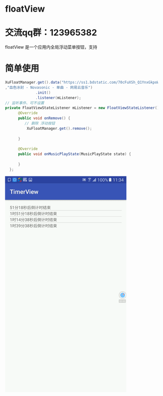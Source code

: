 # floatView

# 交流qq群：123965382
floatView 是一个应用内全局浮动菜单按钮，支持

# 简单使用
  ```java  
  XuFloatManager.get().data("https://ss1.bdstatic.com/70cFuXSh_Q1YnxGkpoWK1HF6hhy/it/u=2357722536,1561223771&fm=11&gp=0.jpg"
  ,"血色冰封 - Novasonic - 单曲 - 网易云音乐")
                .init()
                .listener(mListener);
  // 监听事件、可不设置
  private FloatViewStateListener mListener = new FloatViewStateListener() {
        @Override
        public void onRemove() {
           // 删除 浮动按钮
            XuFloatManager.get().remove();

        }

        @Override
        public void onMusicPlayState(MusicPlayState state) {

        }
    };    
  ```
  ![effect](https://raw.githubusercontent.com/yangxu1210/TimerTextview/master/TimerView/screenshot/effect.gif)
